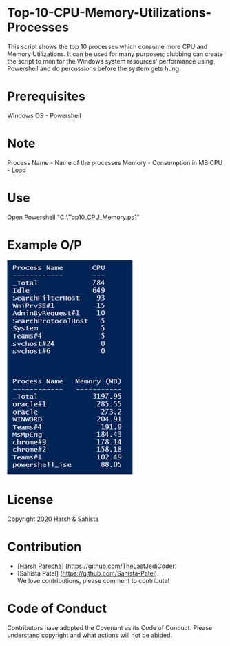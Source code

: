 # Top-10-CPU-Memory-Utilizations-Processes

This script shows the top 10 processes which consume more CPU and Memory Utilizations. It can be used for many purposes; clubbing can create the script to monitor the Windows system resources' performance using Powershell and do percussions before the system gets hung.

# Prerequisites

Windows OS - Powershell

# Note
  
Process Name - Name of the processes
Memory - Consumption in MB
CPU - Load

# Use

Open Powershell
"C:\Top10_CPU_Memory.ps1"

# Example O/P

![alt text](https://github.com/Sahista-Patel/Top-10-CPU-Memory-Utilizations-Processes/blob/Powershell/cpu_memory.PNG)

# License

Copyright 2020 Harsh & Sahista

# Contribution

* [Harsh Parecha] (https://github.com/TheLastJediCoder)
* [Sahista Patel] (https://github.com/Sahista-Patel)<br>
We love contributions, please comment to contribute!

# Code of Conduct

Contributors have adopted the Covenant as its Code of Conduct. Please understand copyright and what actions will not be abided.

